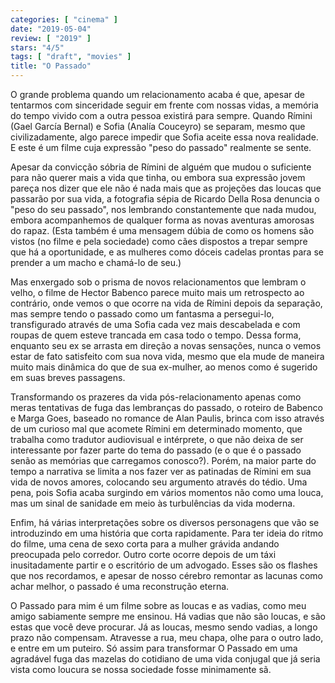 ```yaml
---
categories: [ "cinema" ]
date: "2019-05-04"
review: [ "2019" ]
stars: "4/5"
tags: [ "draft", "movies" ]
title: "O Passado"
---
```

O grande problema quando um relacionamento acaba é que, apesar de
tentarmos com sinceridade seguir em frente com nossas vidas, a memória
do tempo vivido com a outra pessoa existirá para sempre. Quando
Rímini (Gael García Bernal) e Sofia (Analía Couceyro) se separam,
mesmo que civilizadamente, algo parece impedir que Sofia aceite essa
nova realidade. E este é um filme cuja expressão "peso do passado"
realmente se sente.

Apesar da convicção sóbria de Rímini de alguém que mudou o suficiente
para não querer mais a vida que tinha, ou embora sua expressão jovem
pareça nos dizer que ele não é nada mais que as projeções das loucas
que passarão por sua vida, a fotografia sépia de Ricardo Della Rosa
denuncia o "peso do seu passado", nos lembrando constantemente que nada
mudou, embora acompanhemos de qualquer forma as novas aventuras amorosas
do rapaz. (Esta também é uma mensagem dúbia de como os homens são
vistos (no filme e pela sociedade) como cães dispostos a trepar sempre
que há a oportunidade, e as mulheres como dóceis cadelas prontas para
se prender a um macho e chamá-lo de seu.)

Mas enxergado sob o prisma de novos relacionamentos que lembram o velho,
o filme de Hector Babenco parece muito mais um retrospecto ao contrário,
onde vemos o que ocorre na vida de Rímini depois da separação, mas
sempre tendo o passado como um fantasma a persegui-lo, transfigurado
através de uma Sofia cada vez mais descabelada e com roupas de quem
esteve trancada em casa todo o tempo. Dessa forma, enquanto seu ex se
arrasta em direção a novas sensações, nunca o vemos estar de fato
satisfeito com sua nova vida, mesmo que ela mude de maneira muito mais
dinâmica do que de sua ex-mulher, ao menos como é sugerido em suas
breves passagens.

Transformando os prazeres da vida pós-relacionamento apenas como meras
tentativas de fuga das lembranças do passado, o roteiro de Babenco e
Marga Goes, baseado no romance de Alan Paulis, brinca com isso através
de um curioso mal que acomete Rímini em determinado momento, que
trabalha como tradutor audiovisual e intérprete, o que não deixa de
ser interessante por fazer parte do tema do passado (e o que é o passado
senão as memórias que carregamos conosco?). Porém, na maior parte do
tempo a narrativa se limita a nos fazer ver as patinadas de Rímini em
sua vida de novos amores, colocando seu argumento através do tédio. Uma
pena, pois Sofia acaba surgindo em vários momentos não como uma louca,
mas um sinal de sanidade em meio às turbulências da vida moderna.

Enfim, há várias interpretações sobre os diversos personagens que
vão se introduzindo em uma história que corta rapidamente. Para ter
ideia do ritmo do filme, uma cena de sexo corta para a mulher grávida
andando preocupada pelo corredor. Outro corte ocorre depois de um táxi
inusitadamente partir e o escritório de um advogado. Esses são os
flashes que nos recordamos, e apesar de nosso cérebro remontar as
lacunas como achar melhor, o passado é uma reconstrução eterna.

O Passado para mim é um filme sobre as loucas e as vadias, como meu
amigo sabiamente sempre me ensinou. Há vadias que não são loucas, e
são estas que você deve procurar. Já as loucas, mesmo sendo vadias,
a longo prazo não compensam. Atravesse a rua, meu chapa, olhe para o
outro lado, e entre em um puteiro. Só assim para transformar O Passado
em uma agradável fuga das mazelas do cotidiano de uma vida conjugal que
já seria vista como loucura se nossa sociedade fosse minimamente sã.

